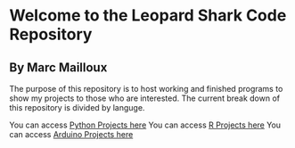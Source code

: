 # Welcome to the Leopard Shark Code Repository 
## By Marc Mailloux
The purpose of this repository is to host working and finished programs to show my projects to those who are interested.
The current break down of this repository is divided by languge. 

You can access [Python Projects here]()
You can access [R Projects here]()
You can access [Arduino Projects here]()


